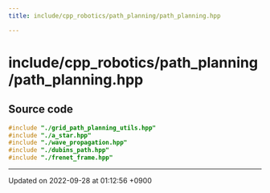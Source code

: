 ```yaml
---
title: include/cpp_robotics/path_planning/path_planning.hpp

---
```


# include/cpp_robotics/path_planning/path_planning.hpp






## Source code

```cpp
#include "./grid_path_planning_utils.hpp"
#include "./a_star.hpp"
#include "./wave_propagation.hpp"
#include "./dubins_path.hpp"
#include "./frenet_frame.hpp"
```


-------------------------------

Updated on 2022-09-28 at 01:12:56 +0900
